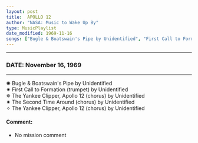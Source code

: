 ```yaml
---
layout: post
title:  APOLLO 12
author: "NASA: Music to Wake Up By"
type: MusicPlaylist
date_modified: 1969-11-16
songs: ["Bugle & Boatswain's Pipe by Unidentified", "First Call to Formation (trumpet) by Unidentified", "The Yankee Clipper, Apollo 12 (chorus) by Unidentified", "The Second Time Around (chorus) by Unidentified", "The Yankee Clipper, Apollo 12 (chorus) by Unidentified"]
---
```


----
### DATE: November 16, 1969
----
✺ Bugle & Boatswain's Pipe by Unidentified  &nbsp;<br />
✷ First Call to Formation (trumpet) by Unidentified  &nbsp;<br />
✵ The Yankee Clipper, Apollo 12 (chorus) by Unidentified  &nbsp;<br />
✷ The Second Time Around (chorus) by Unidentified  &nbsp;<br />
✧ The Yankee Clipper, Apollo 12 (chorus) by Unidentified

#### Comment:
* No mission comment



<br/>
<center>
	<a target="_blank"
	   href="https://twitter.com/intent/tweet?hashtags=Space,NASA,Playlist,NASAWakeupCalls,SpaceProgram&text={{ page.author}}, '{{ page.songs.first }}' {{ page.title }}, {{ page.date | date: '%B %d, %Y' }}. {{ site.url }}{{ page.url }}&via=nasawakeupcalls"><i class="fab fa-twitter" alt="Tweet this page" style="font-size: 1.3em;"></i></a>
	&nbsp; 	<i class="fas fa-user-astronaut" style="font-size: 1.5em;"></i> &nbsp;
    <a id="custom_amazon_link"
       type="amzn" search="#"
       category="popular music">
    <i class="fab fa-amazon" style="font-size: 1.3em;"></i></a>
</center>

<!-- Randomly resolve an individual entry from a song array -->
<script src="/assets/javascript/seedrandom.min.js"></script>
<script>
  var wake_me_up = ["Bugle & Boatswain's Pipe by Unidentified", "First Call to Formation (trumpet) by Unidentified", "The Yankee Clipper, Apollo 12 (chorus) by Unidentified", "The Second Time Around (chorus) by Unidentified", "The Yankee Clipper, Apollo 12 (chorus) by Unidentified"];
  var prng = new Math.seedrandom();
  function randomSong() {
    song = wake_me_up[Math.floor(Math.random() * wake_me_up.length)];
    var amazon_link = document.getElementById("custom_amazon_link");
    amazon_link.setAttribute("search", song);
  }
  window.onload = randomSong();
</script>
